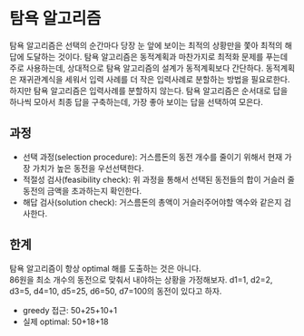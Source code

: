 # 탐욕 알고리즘
탐욕 알고리즘은 선택의 순간마다 당장 눈 앞에 보이는 최적의 상황만을 쫓아 최적의 해답에 도달하는 것이다. 탐욕 알고리즘은 동적계획과 마찬가지로 최적화 문제를 푸는데 주로 사용하는데, 상대적으로 탐욕 알고리즘의 설계가 동적계획보다 간단하다. 동적계획은 재귀관계식을 세워서 입력 사례를 더 작은 입력사례로 분할하는 방법을 필요로한다. 하지만 탐욕 알고리즘은 입력사례를 분할하지 않는다. 탐욕 알고리즘은 순서대로 답을 하나씩 모아서 최종 답을 구축하는데, 가장 좋아 보이는 답을 선택하여 모은다.

## 과정
- 선택 과정(selection procedure): 거스름돈의 동전 개수를 줄이기 위해서 현재 가장 가치가 높은 동전을 우선선택한다.
- 적절성 검사(feasibility check): 위 과정을 통해서 선택된 동전들의 합이 거슬러 줄 동전의 금액을 초과하는지 확인한다.
- 해답 검사(solution check): 거스름돈의 총액이 거슬러주어야할 액수와 같은지 검사한다.

## 한계
탐욕 알고리즘이 항상 optimal 해를 도출하는 것은 아니다.<br>
86원을 최소 개수의 동전으로 맞춰서 내야하는 상황을 가정해보자.
d1=1, d2=2, d3=5, d4=10, d5=25, d6=50, d7=100의 동전이 있다고 하자.<br>
- greedy 접근: 50+25+10+1
- 실제 optimal: 50+18+18
